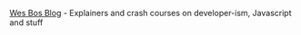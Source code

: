 
[Wes Bos Blog](https://wesbos.com/blog) - Explainers and crash courses on developer-ism, Javascript and stuff
